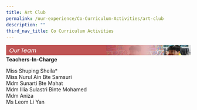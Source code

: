 ```yaml
---
title: Art Club
permalink: /our-experience/Co-Curriculum-Activities/art-club
description: ""
third_nav_title: Co Curriculum Activities
---
```

![](/images/ourteam_artclub.png)
**Teachers-In-Charge**  
  
Miss Shuping Sheila\*  
Miss Nurul Ain Bte Samsuri  
Mdm Sunarti Bte Mahat  
Mdm Illia Sulastri Binte Mohamed  
Mdm Aniza  
Ms Leom Li Yan

